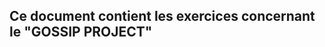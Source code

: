 <!DOCTYPE html>
<html>
<h2>Ce document contient les exercices concernant le "GOSSIP PROJECT" </h2>
</html>